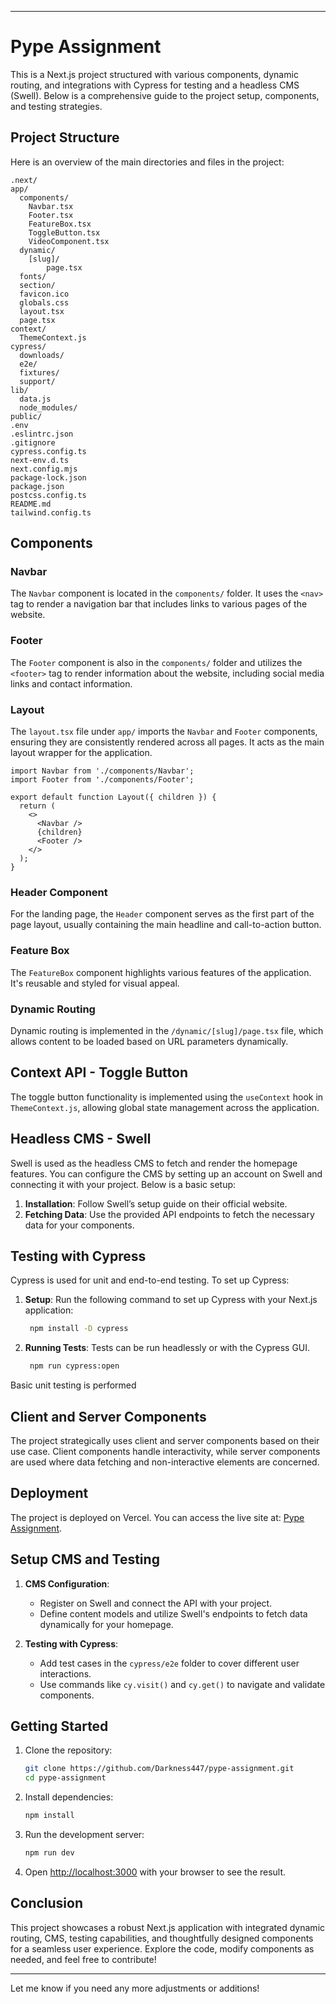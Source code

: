 
---

# Pype Assignment

This is a Next.js project structured with various components, dynamic routing, and integrations with Cypress for testing and a headless CMS (Swell). Below is a comprehensive guide to the project setup, components, and testing strategies.

## Project Structure

Here is an overview of the main directories and files in the project:

```
.next/
app/
  components/
    Navbar.tsx
    Footer.tsx
    FeatureBox.tsx
    ToggleButton.tsx
    VideoComponent.tsx
  dynamic/
    [slug]/
        page.tsx
  fonts/
  section/
  favicon.ico
  globals.css
  layout.tsx
  page.tsx
context/
  ThemeContext.js
cypress/
  downloads/
  e2e/
  fixtures/
  support/
lib/
  data.js
  node_modules/
public/
.env
.eslintrc.json
.gitignore
cypress.config.ts
next-env.d.ts
next.config.mjs
package-lock.json
package.json
postcss.config.ts
README.md
tailwind.config.ts
```

## Components

### Navbar

The `Navbar` component is located in the `components/` folder. It uses the `<nav>` tag to render a navigation bar that includes links to various pages of the website.

### Footer

The `Footer` component is also in the `components/` folder and utilizes the `<footer>` tag to render information about the website, including social media links and contact information.

### Layout

The `layout.tsx` file under `app/` imports the `Navbar` and `Footer` components, ensuring they are consistently rendered across all pages. It acts as the main layout wrapper for the application.

```tsx
import Navbar from './components/Navbar';
import Footer from './components/Footer';

export default function Layout({ children }) {
  return (
    <>
      <Navbar />
      {children}
      <Footer />
    </>
  );
}
```

### Header Component

For the landing page, the `Header` component serves as the first part of the page layout, usually containing the main headline and call-to-action button.

### Feature Box

The `FeatureBox` component highlights various features of the application. It's reusable and styled for visual appeal.

### Dynamic Routing

Dynamic routing is implemented in the `/dynamic/[slug]/page.tsx` file, which allows content to be loaded based on URL parameters dynamically.

## Context API - Toggle Button

The toggle button functionality is implemented using the `useContext` hook in `ThemeContext.js`, allowing global state management across the application.

## Headless CMS - Swell

Swell is used as the headless CMS to fetch and render the homepage features. You can configure the CMS by setting up an account on Swell and connecting it with your project. Below is a basic setup:

1. **Installation**: Follow Swell’s setup guide on their official website.
2. **Fetching Data**: Use the provided API endpoints to fetch the necessary data for your components.

## Testing with Cypress

Cypress is used for unit and end-to-end testing. To set up Cypress:

1. **Setup**: Run the following command to set up Cypress with your Next.js application:

   ```bash
    npm install -D cypress
   ```

2. **Running Tests**: Tests can be run headlessly or with the Cypress GUI.

   ```bash
    npm run cypress:open
   ```
Basic unit testing is performed

## Client and Server Components

The project strategically uses client and server components based on their use case. Client components handle interactivity, while server components are used where data fetching and non-interactive elements are concerned.

## Deployment

The project is deployed on Vercel. You can access the live site at: [Pype Assignment](https://pype-assignment-zeta.vercel.app/).

## Setup CMS and Testing

1. **CMS Configuration**:
   - Register on Swell and connect the API with your project.
   - Define content models and utilize Swell's endpoints to fetch data dynamically for your homepage.

2. **Testing with Cypress**:
   - Add test cases in the `cypress/e2e` folder to cover different user interactions.
   - Use commands like `cy.visit()` and `cy.get()` to navigate and validate components.

## Getting Started

1. Clone the repository:

   ```bash
   git clone https://github.com/Darkness447/pype-assignment.git
   cd pype-assignment
   ```

2. Install dependencies:

   ```bash
   npm install
   ```

3. Run the development server:

   ```bash
   npm run dev
   ```

4. Open [http://localhost:3000](http://localhost:3000) with your browser to see the result.

## Conclusion

This project showcases a robust Next.js application with integrated dynamic routing, CMS, testing capabilities, and thoughtfully designed components for a seamless user experience. Explore the code, modify components as needed, and feel free to contribute!

---

Let me know if you need any more adjustments or additions!